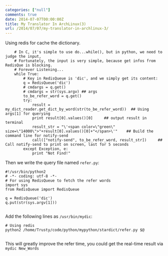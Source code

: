 ```yaml
---
categories: ["null"]
comments: true
date: 2014-07-07T00:00:00Z
title: My Translator In ArchLinux(3)
url: /2014/07/07/my-translator-in-archlinux-3/
---
```


Using redis for cache the dictionary.     

```
    # In C, it's simple to use do...while(), but in python, we need to judge the input, 
    # Fortunately, the input is very simple, because get infos from RedisQue is blocking.
    # Forever Listening...
    while True:
        # Key in RedisQueue is 'dic', and we simply get its content:
        q = RedisQueue('dic')
        # cmdargs = q.get()
        # cmdargs = str(sys.argv) ## args
        to_be_refer_word = q.get()
        try:
            result = my_dict_reader.get_dict_by_word(str(to_be_refer_word))  ## Using args[1] for querying
            print result[0].values()[0]		## output result in terminal
            result_str = "\'<span color=\"green\" size=\"14000\">"+result[0].values()[0]+"</span>\'"	## Build the command line for notify-send
            call(["notify-send", to_be_refer_word, result_str])		## Call notify-send to print on screen, last for 5 seconds
        except Exception, e:
            print "Not Find!"

```

Then we write the query file named `refer.py`:    

```
#!/usr/bin/python2
# -*- coding: utf-8 -*-
# For using RedisQueue to fetch the refer words 
import sys
from RedisQueue import RedisQueue

q = RedisQueue('dic')
q.put(str(sys.argv[1]))


```

Add the following lines as `/usr/bin/mydic`:   

```
# Using redis
python2 /home/Trusty/code/python/mypython/stardict/refer.py $@


```
This will greatly improve the refer time, you could get the real-time result via `mydic New_Words`
